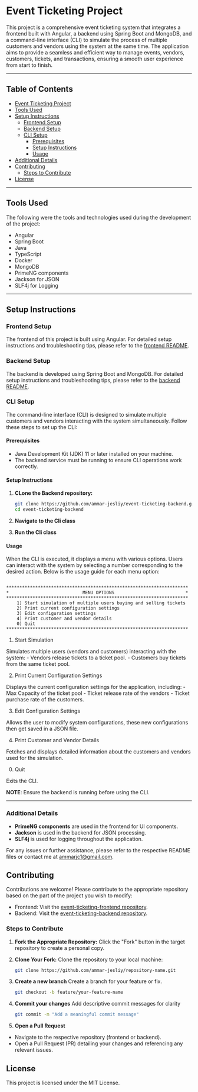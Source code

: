 # Event Ticketing Project

This project is a comprehensive event ticketing system that integrates a frontend built with Angular, a backend using Spring Boot and MongoDB, and a command-line interface (CLI) to simulate the process of multiple customers and vendors using the system at the same time. The application aims to provide a seamless and efficient way to manage events, vendors, customers, tickets, and transactions, ensuring a smooth user experience from start to finish.

---

## Table of Contents

- [Event Ticketing Project](#event-ticketing-project)
- [Tools Used](#tools-used)
- [Setup Instructions](#setup-instructions)
  - [Frontend Setup](#frontend-setup)
  - [Backend Setup](#backend-setup)
  - [CLI Setup](#cli-setup)
    - [Prerequisites](#prerequisites)
    - [Setup Instructions](#setup-instructions-1)
    - [Usage](#usage)
- [Additional Details](#additional-details)
- [Contributing](#contributing)
  - [Steps to Contribute](#steps-to-contribute)
- [License](#license)

---

## Tools Used

The following were the tools and technologies used during the development of the project:

- Angular
- Spring Boot
- Java
- TypeScript
- Docker
- MongoDB
- PrimeNG components
- Jackson for JSON
- SLF4j for Logging

---

## Setup Instructions

### Frontend Setup

The frontend of this project is built using Angular. For detailed setup instructions and troubleshooting tips, please refer to the [frontend README](https://github.com/ammar-jesliy/event-ticketing-frontend/blob/main/README.md).

### Backend Setup

The backend is developed using Spring Boot and MongoDB. For detailed setup instructions and troubleshooting tips, please refer to the [backend README](https://github.com/ammar-jesliy/event-ticketing-backend/blob/main/README.md).

### CLI Setup

The command-line interface (CLI) is designed to simulate multiple customers and vendors interacting with the system simultaneously. Follow these steps to set up the CLI:

#### Prerequisites

- Java Development Kit (JDK) 11 or later installed on your machine.
- The backend service must be running to ensure CLI operations work correctly.

#### Setup Instructions

1. **CLone the Backend repository:**

   ```bash
   git clone https://github.com/ammar-jesliy/event-ticketing-backend.git
   cd event-ticketing-backend
   ```

2. **Navigate to the Cli class**

3. **Run the Cli class**

#### Usage

When the CLI is executed, it displays a menu with various options. Users can interact with the system by selecting a number corresponding to the desired action. Below is the usage guide for each menu option:

```plaintext

*********************************************************************
*                            MENU OPTIONS                           *
*********************************************************************
    1) Start simulation of multiple users buying and selling tickets
    2) Print current configuration settings
    3) Edit configuration settings
    4) Print customer and vendor details
    0) Quit
*********************************************************************

```

1. Start Simulation

Simulates multiple users (vendors and customers) interacting with the system: - Vendors release tickets to a ticket pool. - Customers buy tickets from the same ticket pool.

2. Print Current Configuration Settings

Displays the current configuration settings for the application, including: - Max Capacity of the ticket pool - Ticket release rate of the vendors - Ticket purchase rate of the customers.

3. Edit Configuration Settings

Allows the user to modify system configurations, these new configurations then get saved in a JSON file.

4. Print Customer and Vendor Details

Fetches and displays detailed information about the customers and vendors used for the simulation.

0. Quit

Exits the CLI.

**NOTE**: Ensure the backend is running before using the CLI.

---

### Additional Details

- **PrimeNG components** are used in the frontend for UI components.
- **Jackson** is used in the backend for JSON processing.
- **SLF4j** is used for logging throughout the application.

For any issues or further assistance, please refer to the respective README files or contact me at [ammarjc1@gmail.com](mailto:ammarjc1@email.com).

## Contributing

Contributions are welcome! Please contribute to the appropriate repository based on the part of the project you wish to modify:

- Frontend: Visit the [event-ticketing-frontend repository](https://github.com/ammar-jesliy/event-ticketing-frontend).
- Backend: Visit the [event-ticketing-backend repository](https://github.com/ammar-jesliy/event-ticketing-backend).

### Steps to Contribute

1. **Fork the Appropriate Repository:**
   Click the "Fork" button in the target repository to create a personal copy.

2. **Clone Your Fork:**
   Clone the repository to your local machine:

   ```bash
   git clone https://github.com/ammar-jesliy/repository-name.git
   ```

3. **Create a new branch**
   Create a branch for your feature or fix.

   ```bash
   git checkout -b feature/your-feature-name
   ```

4. **Commit your changes**
   Add descriptive commit messages for clarity

   ```bash
   git commit -m "Add a meaningful commit message"
   ```

5. **Open a Pull Request**

- Navigate to the respective repository (frontend or backend).
- Open a Pull Request (PR) detailing your changes and referencing any relevant issues.

## License

This project is licensed under the MIT License.
